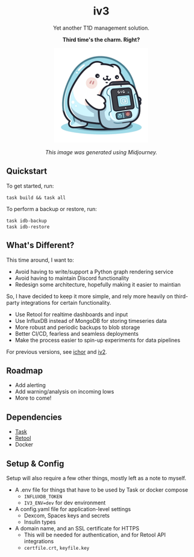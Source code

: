 <div align="center">

# iv3
Yet another T1D management solution.

**Third time's the charm. Right?**

<img src="./.media/ghost_gopher.png" width="250" height="250">

*This image was generated using Midjourney.*

</div>

## Quickstart
To get started, run:
```
task build && task all
```

To perform a backup or restore, run:
```
task idb-backup
task idb-restore
```

## What's Different?
This time around, I want to:
- Avoid having to write/support a Python graph rendering service
- Avoid having to maintain Discord functionality
- Redesign some architecture, hopefully making it easier to maintian

So, I have decided to keep it more simple, and rely more heavily on third-party integrations for certain functionality.
- Use Retool for realtime dashboards and input
- Use InfluxDB instead of MongoDB for storing timeseries data
- More robust and periodic backups to blob storage
- Better CI/CD, fearless and seamless deployments
- Make the process easier to spin-up experiments for data pipelines

For previous versions, see [ichor](https://github.com/algao1/ichor) and [iv2](https://github.com/algao1/iv2).

## Roadmap
- Add alerting
- Add warning/analysis on incoming lows
- More to come!

## Dependencies
- [Task](https://taskfile.dev/)
- [Retool](https://retool.com/)
- Docker

## Setup & Config
Setup will also require a few other things, mostly left as a note to myself.
- A .env file for things that have to be used by Task or docker compose
    - `INFLUXDB_TOKEN`
    - `IV3_ENV=dev` for dev environment
- A config.yaml file for application-level settings
    - Dexcom, Spaces keys and secrets
    - Insulin types
- A domain name, and an SSL certificate for HTTPS
    - This will be needed for authentication, and for Retool API integrations
    - `certfile.crt`, `keyfile.key`